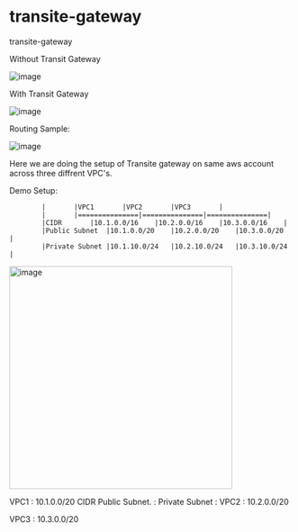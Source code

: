 # transite-gateway
transite-gateway

Without Transit Gateway

![image](https://user-images.githubusercontent.com/74225291/165943139-c2c443d0-a4df-43e4-a6c4-86108c52d168.png)


With Transit Gateway

![image](https://user-images.githubusercontent.com/74225291/165943351-f6f7aca7-e879-4d66-b7f0-17c3cc7c6950.png)

Routing Sample:

![image](https://user-images.githubusercontent.com/74225291/165943418-c30948dc-a198-4cbb-82b0-9ed13c5be8c9.png)


Here we are doing the setup of Transite gateway on same aws account across three diffrent VPC's.

Demo Setup:

			
			|		|VPC1		|VPC2		|VPC3		|
			|		|===============|===============|===============|
			|CIDR		|10.1.0.0/16	|10.2.0.0/16	|10.3.0.0/16	|
			|Public Subnet	|10.1.0.0/20	|10.2.0.0/20	|10.3.0.0/20	|
			|Private Subnet	|10.1.10.0/24	|10.2.10.0/24	|10.3.10.0/24	|
			

<img width="396" alt="image" src="https://user-images.githubusercontent.com/74225291/165944695-5c42ceba-0c20-4802-9e7f-f8488e0e9ee3.png">




VPC1 : 10.1.0.0/20
CIDR
Public Subnet. :
Private Subnet :
VPC2 : 10.2.0.0/20


VPC3 : 10.3.0.0/20
